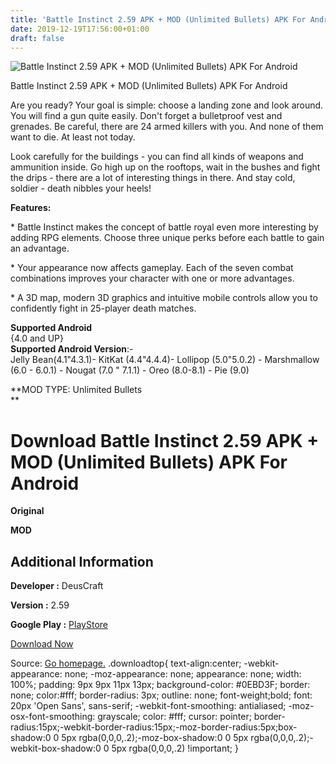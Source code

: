 ```yaml
---
title: 'Battle Instinct 2.59 APK + MOD (Unlimited Bullets) APK For Android'
date: 2019-12-19T17:56:00+01:00
draft: false
---
```


![Battle Instinct 2.59 APK + MOD (Unlimited Bullets) APK For Android](https://i1.wp.com/apkhome.net/wp-content/uploads/2019/12/Battle-Instinct-2.59-MOD-Unlimited-Bullets.jpg "Battle Instinct 2.59 APK + MOD (Unlimited Bullets) APK For Android")

  

Battle Instinct 2.59 APK + MOD (Unlimited Bullets) APK For Android

Are you ready? Your goal is simple: choose a landing zone and look around. You will find a gun quite easily. Don't forget a bulletproof vest and grenades. Be careful, there are 24 armed killers with you. And none of them want to die. At least not today.

Look carefully for the buildings - you can find all kinds of weapons and ammunition inside. Go high up on the rooftops, wait in the bushes and fight the drips - there are a lot of interesting things in there. And stay cold, soldier - death nibbles your heels!

**Features:**

\* Battle Instinct makes the concept of battle royal even more interesting by adding RPG elements. Choose three unique perks before each battle to gain an advantage.

\* Your appearance now affects gameplay. Each of the seven combat combinations improves your character with one or more advantages.

\* A 3D map, modern 3D graphics and intuitive mobile controls allow you to confidently fight in 25-player death matches.

**Supported Android**  
{4.0 and UP}  
**Supported Android Version**:-  
Jelly Bean(4.1"4.3.1)- KitKat (4.4"4.4.4)- Lollipop (5.0"5.0.2) - Marshmallow (6.0 - 6.0.1) - Nougat (7.0 " 7.1.1) - Oreo (8.0-8.1) - Pie (9.0)

**MOD TYPE: Unlimited Bullets  
**

Download Battle Instinct 2.59 APK + MOD (Unlimited Bullets) APK For Android
===========================================================================

**Original**

**MOD**

Additional Information
----------------------

**Developer :** DeusCraft

**Version :** 2.59

**Google Play :** [PlayStore](https://play.google.com/store/apps/details?id=com.Deuscraft.BattleInstinct)

  

[Download Now](https://store4app.co/post/battle-instinct-2-59-apk-mod-unlimited-bullets-apk-for-android_1576774067)

  
Source: [Go homepage.](https://store4app.co/post/battle-instinct-2-59-apk-mod-unlimited-bullets-apk-for-android_1576774067) .downloadtop{ text-align:center; -webkit-appearance: none; -moz-appearance: none; appearance: none; width: 100%; padding: 9px 9px 11px 13px; background-color: #0EBD3F; border: none; color:#fff; border-radius: 3px; outline: none; font-weight;bold; font: 20px 'Open Sans', sans-serif; -webkit-font-smoothing: antialiased; -moz-osx-font-smoothing: grayscale; color: #fff; cursor: pointer; border-radius:15px;-webkit-border-radius:15px;-moz-border-radius:5px;box-shadow:0 0 5px rgba(0,0,0,.2);-moz-box-shadow:0 0 5px rgba(0,0,0,.2);-webkit-box-shadow:0 0 5px rgba(0,0,0,.2) !important; }